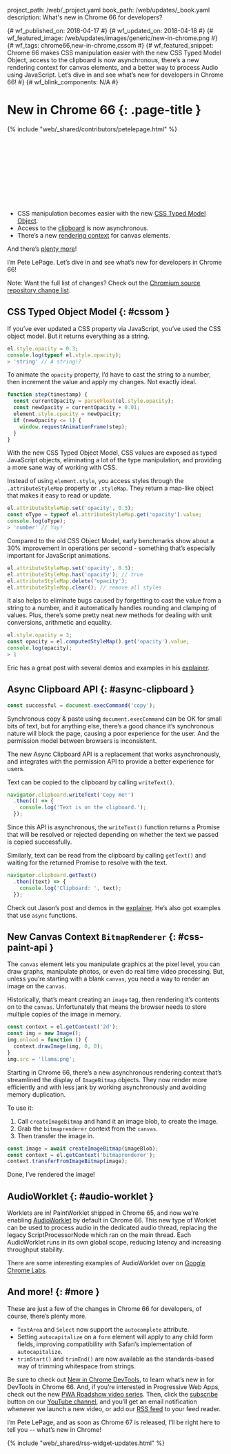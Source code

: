 project_path: /web/_project.yaml book_path: /web/updates/_book.yaml description: What's new in Chrome 66 for developers?

{# wf_published_on: 2018-04-17 #} {# wf_updated_on: 2018-04-18 #} {# wf_featured_image: /web/updates/images/generic/new-in-chrome.png #} {# wf_tags: chrome66,new-in-chrome,cssom #} {# wf_featured_snippet: Chrome 66 makes CSS manipulation easier with the new CSS Typed Model Object, access to the clipboard is now asynchronous, there’s a new rendering context for canvas elements, and a better way to process Audio using JavaScript. Let’s dive in and see what’s new for developers in Chrome 66! #} {# wf_blink_components: N/A #}

# New in Chrome 66 {: .page-title }

{% include "web/_shared/contributors/petelepage.html" %}

<div class="clearfix"></div>

<div class="video-wrapper">
  <iframe class="devsite-embedded-youtube-video" data-video-id="hsfueop_Hb8"
          data-autohide="1" data-showinfo="0" frameborder="0" allowfullscreen>
  </iframe>
</div>

* CSS manipulation becomes easier with the new [CSS Typed Model Object](#cssom).
* Access to the [clipboard](#async-clipboard) is now asynchronous.
* There’s a new [rendering context](#css-paint-api) for canvas elements.

And there’s [plenty more](#more)!

I’m Pete LePage. Let’s dive in and see what’s new for developers in Chrome 66!

<div class="clearfix"></div>

Note: Want the full list of changes? Check out the [Chromium source repository change list](https://chromium.googlesource.com/chromium/src/+log/65.0.3325.146..66.0.3359.116).

## CSS Typed Object Model {: #cssom }

If you’ve ever updated a CSS property via JavaScript, you’ve used the CSS object model. But it returns everything as a string.

```javascript
el.style.opacity = 0.3;
console.log(typeof el.style.opacity);
> 'string' // A string!?
```

To animate the `opacity` property, I’d have to cast the string to a number, then increment the value and apply my changes. Not exactly ideal.

```javascript
function step(timestamp) {
  const currentOpacity = parseFloat(el.style.opacity);
  const newOpacity = currentOpacity + 0.01;
  element.style.opacity = newOpacity;
  if (newOpacity <= 1) {
    window.requestAnimationFrame(step);
  }
}
```

With the new CSS Typed Object Model, CSS values are exposed as typed JavaScript objects, eliminating a lot of the type manipulation, and providing a more sane way of working with CSS.

Instead of using `element.style`, you access styles through the `.attributeStyleMap` property or `.styleMap`. They return a map-like object that makes it easy to read or update.

```javascript
el.attributeStyleMap.set('opacity', 0.3);
const oType = typeof el.attributeStyleMap.get('opacity').value;
console.log(oType);
> 'number' // Yay!
```

Compared to the old CSS Object Model, early benchmarks show about a 30% improvement in operations per second - something that’s especially important for JavaScript animations.

```javascript
el.attributeStyleMap.set('opacity', 0.3);
el.attributeStyleMap.has('opacity'); // true
el.attributeStyleMap.delete('opacity');
el.attributeStyleMap.clear(); // remove all styles
```

It also helps to eliminate bugs caused by forgetting to cast the value from a string to a number, and it automatically handles rounding and clamping of values. Plus, there’s some pretty neat new methods for dealing with unit conversions, arithmetic and equality.

```javascript
el.style.opacity = 3;
const opacity = el.computedStyleMap().get('opacity').value;
console.log(opacity);
> 1
```

Eric has a great post with several demos and examples in his [explainer](/web/updates/2018/03/cssom).

## Async Clipboard API {: #async-clipboard }

```javascript
const successful = document.execCommand('copy');
```

Synchronous copy & paste using `document.execCommand` can be OK for small bits of text, but for anything else, there’s a good chance it’s synchronous nature will block the page, causing a poor experience for the user. And the permission model between browsers is inconsistent.

The new Async Clipboard API is a replacement that works asynchronously, and integrates with the permission API to provide a better experience for users.

Text can be copied to the clipboard by calling `writeText()`.

```javascript
navigator.clipboard.writeText('Copy me!')
  .then(() => {
    console.log('Text is on the clipboard.');
  });
```

Since this API is asynchronous, the `writeText()` function returns a Promise that will be resolved or rejected depending on whether the text we passed is copied successfully.

Similarly, text can be read from the clipboard by calling `getText()` and waiting for the returned Promise to resolve with the text.

```javascript
navigator.clipboard.getText()
  .then((text) => {
    console.log('Clipboard: ', text);
  });
```

Check out Jason’s post and demos in the [explainer](/web/updates/2018/03/clipboardapi). He’s also got examples that use `async` functions.

## New Canvas Context `BitmapRenderer` {: #css-paint-api }

The `canvas` element lets you manipulate graphics at the pixel level, you can draw graphs, manipulate photos, or even do real time video processing. But, unless you’re starting with a blank `canvas`, you need a way to render an image on the `canvas`.

Historically, that’s meant creating an `image` tag, then rendering it’s contents on to the `canvas`. Unfortunately that means the browser needs to store multiple copies of the image in memory.

```javascript
const context = el.getContext('2d');
const img = new Image();
img.onload = function () {
  context.drawImage(img, 0, 0);
}
img.src = 'llama.png';
```

Starting in Chrome 66, there’s a new asynchronous rendering context that’s streamlined the display of `ImageBitmap` objects. They now render more efficiently and with less jank by working asynchronously and avoiding memory duplication.

To use it:

1. Call `createImageBitmap` and hand it an image blob, to create the image.
2. Grab the `bitmaprenderer` context from the `canvas`.
3. Then transfer the image in.

```javascript
const image = await createImageBitmap(imageBlob);
const context = el.getContext('bitmaprenderer');
context.transferFromImageBitmap(image);
```

Done, I’ve rendered the image!

## AudioWorklet {: #audio-worklet }

Worklets are in! PaintWorklet shipped in Chrome 65, and now we’re enabling [AudioWorklet](/web/updates/2017/12/audio-worklet) by default in Chrome 66. This new type of Worklet can be used to process audio in the dedicated audio thread, replacing the legacy ScriptProcessorNode which ran on the main thread. Each AudioWorklet runs in its own global scope, reducing latency and increasing throughput stability.

There are some interesting examples of AudioWorklet over on [Google Chrome Labs](https://googlechromelabs.github.io/web-audio-samples/audio-worklet/).

## And more! {: #more }

These are just a few of the changes in Chrome 66 for developers, of course, there’s plenty more.

* `TextArea` and `Select` now support the `autocomplete` attribute.
* Setting `autocapitalize` on a `form` element will apply to any child form fields, improving compatibility with Safari’s implementation of `autocapitalize`.
* `trimStart()` and `trimEnd()` are now available as the standards-based way of trimming whitespace from strings.

Be sure to check out [New in Chrome DevTools](/web/updates/2018/02/devtools), to learn what’s new in for DevTools in Chrome 66. And, if you’re interested in Progressive Web Apps, check out the new [PWA Roadshow video series](https://www.youtube.com/playlist?list=PLNYkxOF6rcICnIOm4cfylT0-cEfytBtYt). Then, click the [subscribe](https://goo.gl/6FP1a5) button on our [YouTube channel](https://www.youtube.com/user/ChromeDevelopers/), and you’ll get an email notification whenever we launch a new video, or add our [RSS feed](/web/shows/rss.xml) to your feed reader.

I’m Pete LePage, and as soon as Chrome 67 is released, I’ll be right here to tell you -- what’s new in Chrome!

{% include "web/_shared/rss-widget-updates.html" %}